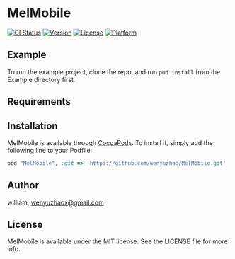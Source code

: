 # MelMobile

[![CI Status](http://img.shields.io/travis/william/MelMobile.svg?style=flat)](https://travis-ci.org/william/MelMobile)
[![Version](https://img.shields.io/cocoapods/v/MelMobile.svg?style=flat)](http://cocoapods.org/pods/MelMobile)
[![License](https://img.shields.io/cocoapods/l/MelMobile.svg?style=flat)](http://cocoapods.org/pods/MelMobile)
[![Platform](https://img.shields.io/cocoapods/p/MelMobile.svg?style=flat)](http://cocoapods.org/pods/MelMobile)

## Example

To run the example project, clone the repo, and run `pod install` from the Example directory first.

## Requirements

## Installation

MelMobile is available through [CocoaPods](http://cocoapods.org). To install
it, simply add the following line to your Podfile:

```ruby
pod "MelMobile", :git => 'https://github.com/wenyuzhao/MelMobile.git'
```

## Author

william, wenyuzhaox@gmail.com

## License

MelMobile is available under the MIT license. See the LICENSE file for more info.
